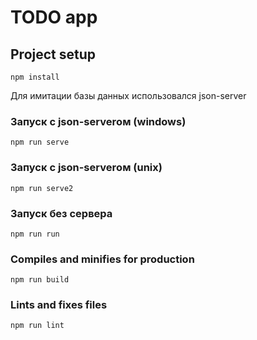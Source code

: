 # TODO app

## Project setup
```
npm install
```

Для имитации базы данных использовался json-server

### Запуск с json-serverом (windows)
```
npm run serve

```
### Запуск с json-serverом (unix)
```
npm run serve2

```

### Запуск без сервера
```
npm run run

```

### Compiles and minifies for production
```
npm run build
```

### Lints and fixes files
```
npm run lint
```
